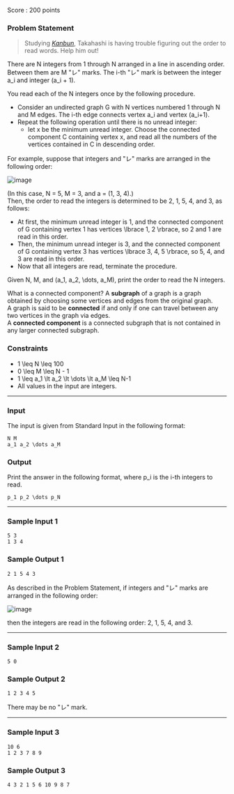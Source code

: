 Score : 200 points

### Problem Statement

> Studying [*Kanbun*](https://en.wikipedia.org/wiki/Kanbun), Takahashi is having trouble figuring out the order to read words. Help him out!

There are N integers from 1 through N arranged in a line in ascending order.   
Between them are M "レ" marks. The i-th "レ" mark is between the integer a\_i and integer (a\_i + 1).

You read each of the N integers once by the following procedure.

* Consider an undirected graph G with N vertices numbered 1 through N and M edges. The i-th edge connects vertex a\_i and vertex (a\_i+1).
* Repeat the following operation until there is no unread integer:
  + let x be the minimum unread integer. Choose the connected component C containing vertex x, and read all the numbers of the vertices contained in C in descending order.

For example, suppose that integers and "レ" marks are arranged in the following order:

![image](https://img.atcoder.jp/ghi/abc289_4328a29fa11f2f7fe51962c84eb3f7d8530b6a7eb40438a04b652a0771430765.jpg)

(In this case, N = 5, M = 3, and a = (1, 3, 4).)  
Then, the order to read the integers is determined to be 2, 1, 5, 4, and 3, as follows:

* At first, the minimum unread integer is 1, and the connected component of G containing vertex 1 has vertices \lbrace 1, 2 \rbrace, so 2 and 1 are read in this order.
* Then, the minimum unread integer is 3, and the connected component of G containing vertex 3 has vertices \lbrace 3, 4, 5 \rbrace, so 5, 4, and 3 are read in this order.
* Now that all integers are read, terminate the procedure.

Given N, M, and (a\_1, a\_2, \dots, a\_M), print the order to read the N integers.

What is a connected component?
A **subgraph** of a graph is a graph obtained by choosing some vertices and edges from the original graph.  
A graph is said to be **connected** if and only if one can travel between any two vertices in the graph via edges.  
A **connected component** is a connected subgraph that is not contained in any larger connected subgraph.

### Constraints

* 1 \leq N \leq 100
* 0 \leq M \leq N - 1
* 1 \leq a\_1 \lt a\_2 \lt \dots \lt a\_M \leq N-1
* All values in the input are integers.

---

### Input

The input is given from Standard Input in the following format:

```
N M
a_1 a_2 \dots a_M
```

### Output

Print the answer in the following format, where p\_i is the i-th integers to read.

```
p_1 p_2 \dots p_N
```

---

### Sample Input 1

```
5 3
1 3 4
```

### Sample Output 1

```
2 1 5 4 3
```

As described in the Problem Statement, if integers and "レ" marks are arranged in the following order:

![image](https://img.atcoder.jp/ghi/abc289_4328a29fa11f2f7fe51962c84eb3f7d8530b6a7eb40438a04b652a0771430765.jpg)

then the integers are read in the following order: 2, 1, 5, 4, and 3.

---

### Sample Input 2

```
5 0

```

### Sample Output 2

```
1 2 3 4 5
```

There may be no "レ" mark.

---

### Sample Input 3

```
10 6
1 2 3 7 8 9
```

### Sample Output 3

```
4 3 2 1 5 6 10 9 8 7
```